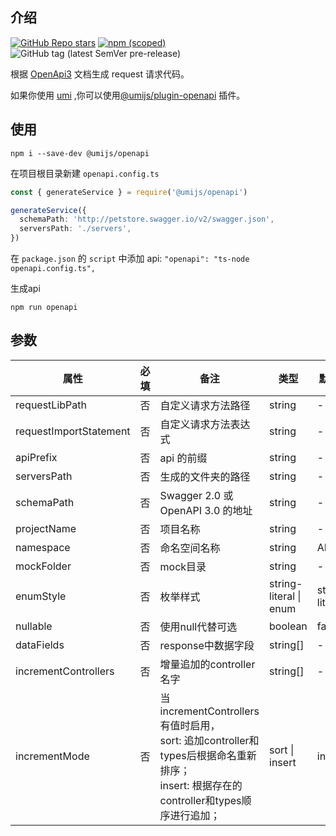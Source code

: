 ## 介绍
[![GitHub Repo stars](https://img.shields.io/github/stars/SaltyFish6952/openapi2typescript-increment-enhance?style=social)](https://github.com/SaltyFish6952/openapi2typescript-increment-enhance)
[![npm (scoped)](https://img.shields.io/npm/v/@umijs/openapi)](https://www.npmjs.com/package/@umijs/openapi)
![GitHub tag (latest SemVer pre-release)](https://img.shields.io/github/v/tag/SaltyFish6952/openapi2typescript-increment-enhance?include_prereleases)

根据 [OpenApi3](https://swagger.io/blog/news/whats-new-in-openapi-3-0/) 文档生成 request 请求代码。

如果你使用 [umi](https://umijs.org) ,你可以使用[@umijs/plugin-openapi](https://www.npmjs.com/package/@umijs/plugin-openapi) 插件。
## 使用
```node
npm i --save-dev @umijs/openapi
```
在项目根目录新建 ```openapi.config.ts```
```ts
const { generateService } = require('@umijs/openapi')

generateService({
  schemaPath: 'http://petstore.swagger.io/v2/swagger.json',
  serversPath: './servers',
})

```
在 ```package.json``` 的 ```script``` 中添加 api: ```"openapi": "ts-node openapi.config.ts",```

生成api
```node
npm run openapi
```
## 参数
|  属性   | 必填  | 备注 | 类型 | 默认值 |
|  ----  | ----  |  ----  |  ----  | - |
| requestLibPath  | 否 | 自定义请求方法路径 | string | - |
| requestImportStatement  | 否 | 自定义请求方法表达式 | string | - |
| apiPrefix  | 否 | api 的前缀 | string | - |
| serversPath  | 否 | 生成的文件夹的路径 | string | - |
| schemaPath  | 否 | Swagger 2.0 或 OpenAPI 3.0 的地址 | string | - |
| projectName  | 否 | 项目名称 | string | - |
| namespace  | 否 | 命名空间名称 | string | API |
| mockFolder  | 否 | mock目录 | string | - |
| enumStyle  | 否 | 枚举样式 | string-literal \| enum | string-literal |
| nullable | 否 | 使用null代替可选 | boolean | false |
| dataFields | 否 | response中数据字段 | string[] | - |
| incrementControllers | 否 | 增量追加的controller名字 | string[] | - |
| incrementMode | 否 | 当incrementControllers有值时启用，<br> sort: 追加controller和types后根据命名重新排序；<br>insert: 根据存在的controller和types顺序进行追加； | sort \| insert | insert |
